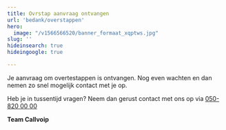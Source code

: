 ```yaml
---
title: Ovrstap aanvraag ontvangen
url: 'bedank/overstappen'
hero:
  image: "/v1566566520/banner_formaat_xqptws.jpg"
slug: ''
hideinsearch: true
hideingoogle: true

---
```

Je aanvraag om overtestappen is ontvangen. Nog even wachten en dan nemen zo snel mogelijk contact met je op.

Heb je in tussentijd vragen? Neem dan gerust contact met ons op via [050-820 00 00](tel:+31508200000)

**Team Callvoip**
